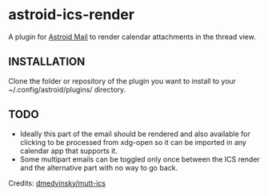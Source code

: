 # astroid-ics-render

A plugin for [Astroid Mail](https://github.com/astroidmail/astroid) to render calendar attachments in the thread view.

## INSTALLATION
Clone the folder or repository of the plugin you want to install to your ~/.config/astroid/plugins/ directory.


## TODO
* Ideally this part of the email should be rendered and also available for clicking to be processed from xdg-open so it can be imported in any calendar app that supports it.
* Some multipart emails can be toggled only once between the ICS render and the alternative part with no way to go back.


Credits: [dmedvinsky/mutt-ics](http://github.com/dmedvinsky/mutt-ics)  

